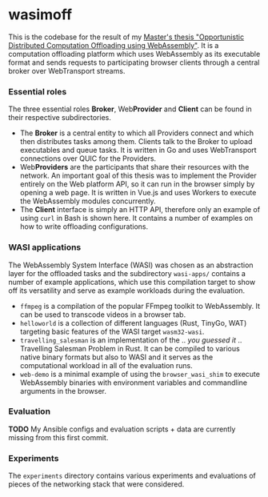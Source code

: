 # wasimoff

This is the codebase for the result of my [Master's thesis "Opportunistic Distributed Computation Offloading using WebAssembly"](https://git.informatik.uni-hamburg.de/dos/teaching/theses/ma_anton_semjonov/thesis). It is a computation offloading platform which uses WebAssembly as its executable format and sends requests to participating browser clients through a central broker over WebTransport streams.

### Essential roles

The three essential roles **Broker**, Web**Provider** and **Client** can be found in their respective subdirectories.

* The **Broker** is a central entity to which all Providers connect and which then distributes tasks among them. Clients talk to the Broker to upload executables and queue tasks. It is written in Go and uses WebTransport connections over QUIC for the Providers.
* Web**Providers** are the participants that share their resources with the network. An important goal of this thesis was to implement the Provider entirely on the Web platform API, so it can run in the browser simply by opening a web page. It is written in Vue.js and uses Workers to execute the WebAssembly modules concurrently.
* The **Client** interface is simply an HTTP API, therefore only an example of using `curl` in Bash is shown here. It contains a number of examples on how to write offloading configurations.

### WASI applications

The WebAssembly System Interface (WASI) was chosen as an abstraction layer for the offloaded tasks and the subdirectory `wasi-apps/` contains a number of example applications, which use this compilation target to show off its versatility and serve as example workloads during the evaluation.

* `ffmpeg` is a compilation of the popular FFmpeg toolkit to WebAssembly. It can be used to transcode videos in a browser tab.
* `helloworld` is a collection of different languages (Rust, TinyGo, WAT) targeting basic features of the WASI target `wasm32-wasi`.
* `travelling_salesman` is an implementation of the .. *you guessed it* .. Travelling Salesman Problem in Rust. It can be compiled to various native binary formats but also to WASI and it serves as the computational workload in all of the evaluation runs.
* `web-demo` is a minimal example of using the `browser_wasi_shim` to execute WebAssembly binaries with environment variables and commandline arguments in the browser.

### Evaluation

**TODO** My Ansible configs and evaluation scripts + data are currently missing from this first commit.

### Experiments

The `experiments` directory contains various experiments and evaluations of pieces of the networking stack that were considered.